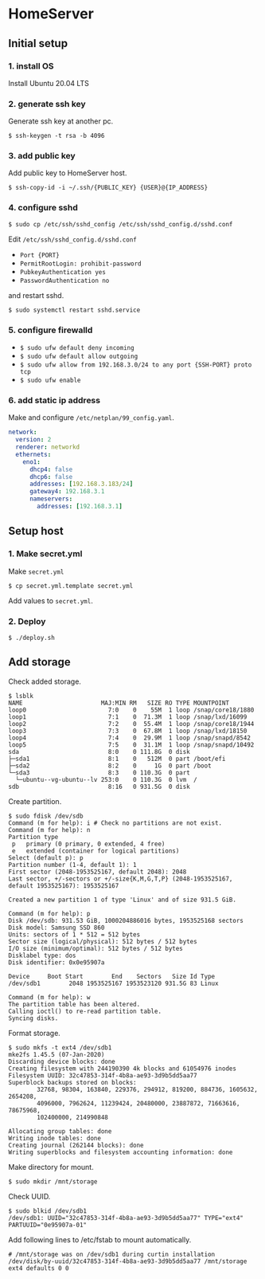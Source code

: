 # HomeServer

## Initial setup

### 1. install OS

Install Ubuntu 20.04 LTS

### 2. generate ssh key

Generate ssh key at another pc.

`$ ssh-keygen -t rsa -b 4096`

### 3. add public key

Add public key to HomeServer host.

`$ ssh-copy-id -i ~/.ssh/{PUBLIC_KEY} {USER}@{IP_ADDRESS}`

### 4. configure sshd

`$ sudo cp /etc/ssh/sshd_config /etc/ssh/sshd_config.d/sshd.conf`

Edit `/etc/ssh/sshd_config.d/sshd.conf`

- `Port {PORT}`
- `PermitRootLogin: prohibit-password`
- `PubkeyAuthentication yes`
- `PasswordAuthentication no`

and restart sshd.

`$ sudo systemctl restart sshd.service`

### 5. configure firewalld

- `$ sudo ufw default deny incoming`
- `$ sudo ufw default allow outgoing`
- `$ sudo ufw allow from 192.168.3.0/24 to any port {SSH-PORT} proto tcp`
- `$ sudo ufw enable`

### 6. add static ip address

Make and configure `/etc/netplan/99_config.yaml`.

```yaml
network:
  version: 2
  renderer: networkd
  ethernets:
    eno1:
      dhcp4: false
      dhcp6: false
      addresses: [192.168.3.183/24]
      gateway4: 192.168.3.1
      nameservers:
        addresses: [192.168.3.1]
```

## Setup host

### 1. Make secret.yml

Make `secret.yml`

`$ cp secret.yml.template secret.yml`

Add values to `secret.yml`.

### 2. Deploy

`$ ./deploy.sh`

## Add storage

Check added storage.

    $ lsblk
    NAME                      MAJ:MIN RM   SIZE RO TYPE MOUNTPOINT
    loop0                       7:0    0    55M  1 loop /snap/core18/1880
    loop1                       7:1    0  71.3M  1 loop /snap/lxd/16099
    loop2                       7:2    0  55.4M  1 loop /snap/core18/1944
    loop3                       7:3    0  67.8M  1 loop /snap/lxd/18150
    loop4                       7:4    0  29.9M  1 loop /snap/snapd/8542
    loop5                       7:5    0  31.1M  1 loop /snap/snapd/10492
    sda                         8:0    0 111.8G  0 disk 
    ├─sda1                      8:1    0   512M  0 part /boot/efi
    ├─sda2                      8:2    0     1G  0 part /boot
    └─sda3                      8:3    0 110.3G  0 part 
      └─ubuntu--vg-ubuntu--lv 253:0    0 110.3G  0 lvm  /
    sdb                         8:16   0 931.5G  0 disk 

Create partition.

    $ sudo fdisk /dev/sdb
    Command (m for help): i # Check no partitions are not exist.
    Command (m for help): n
    Partition type
     p   primary (0 primary, 0 extended, 4 free)
     e   extended (container for logical partitions)
    Select (default p): p
    Partition number (1-4, default 1): 1
    First sector (2048-1953525167, default 2048): 2048
    Last sector, +/-sectors or +/-size{K,M,G,T,P} (2048-1953525167, default 1953525167): 1953525167
    
    Created a new partition 1 of type 'Linux' and of size 931.5 GiB.
    
    Command (m for help): p
    Disk /dev/sdb: 931.53 GiB, 1000204886016 bytes, 1953525168 sectors
    Disk model: Samsung SSD 860 
    Units: sectors of 1 * 512 = 512 bytes
    Sector size (logical/physical): 512 bytes / 512 bytes
    I/O size (minimum/optimal): 512 bytes / 512 bytes
    Disklabel type: dos
    Disk identifier: 0x0e95907a
    
    Device     Boot Start        End    Sectors   Size Id Type
    /dev/sdb1        2048 1953525167 1953523120 931.5G 83 Linux
    
    Command (m for help): w
    The partition table has been altered.
    Calling ioctl() to re-read partition table.
    Syncing disks.

Format storage.

    $ sudo mkfs -t ext4 /dev/sdb1
    mke2fs 1.45.5 (07-Jan-2020)
    Discarding device blocks: done
    Creating filesystem with 244190390 4k blocks and 61054976 inodes
    Filesystem UUID: 32c47853-314f-4b8a-ae93-3d9b5dd5aa77
    Superblock backups stored on blocks: 
            32768, 98304, 163840, 229376, 294912, 819200, 884736, 1605632, 2654208, 
            4096000, 7962624, 11239424, 20480000, 23887872, 71663616, 78675968, 
            102400000, 214990848
    
    Allocating group tables: done
    Writing inode tables: done
    Creating journal (262144 blocks): done
    Writing superblocks and filesystem accounting information: done

Make directory for mount.

    $ sudo mkdir /mnt/storage

Check UUID.

    $ sudo blkid /dev/sdb1
    /dev/sdb1: UUID="32c47853-314f-4b8a-ae93-3d9b5dd5aa77" TYPE="ext4" PARTUUID="0e95907a-01"

Add following lines to /etc/fstab to mount automatically.

    # /mnt/storage was on /dev/sdb1 during curtin installation
    /dev/disk/by-uuid/32c47853-314f-4b8a-ae93-3d9b5dd5aa77 /mnt/storage ext4 defaults 0 0
